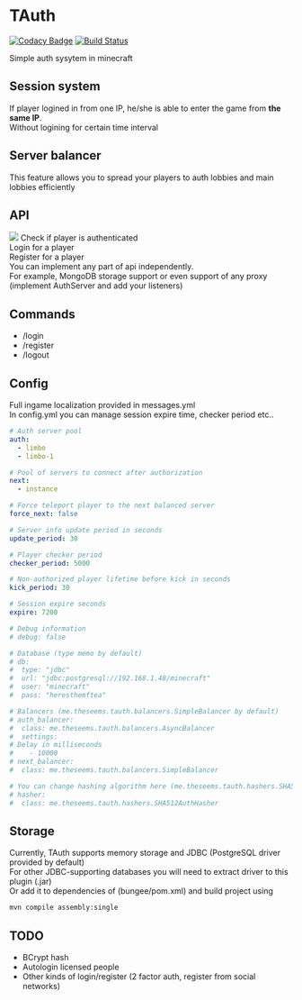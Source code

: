 # TAuth

[![Codacy Badge](https://api.codacy.com/project/badge/Grade/5263b39af61a4d40b5ff09463a684b72)](https://app.codacy.com/app/TheSeems/TAuth?utm_source=github.com&utm_medium=referral&utm_content=TheSeems/TAuth&utm_campaign=Badge_Grade_Dashboard)
[![Build Status](https://travis-ci.com/TheSeems/TAuth.svg?branch=master)](https://travis-ci.com/TheSeems/TAuth)

Simple auth sysytem in minecraft

## Session system
If player logined in from one IP, he/she is able to enter the game from **the same IP**.  
Without logining for certain time interval

## Server balancer
This feature allows you to spread your players to auth lobbies and main lobbies efficiently

## API
[![](https://jitpack.io/v/theseems/tauth.svg)](https://jitpack.io/#theseems/tauth)
Check if player is authenticated  
Login for a player  
Register for a player  
You can implement any part of api independently.  
For example, MongoDB storage support or even support of any proxy (implement AuthServer and add your listeners)

## Commands
 - /login <pass>
 - /register <pass> <repeat-pass>
 - /logout
 
 ## Config
Full ingame localization provided in messages.yml  
In config.yml you can manage session expire time, checker period etc..
```yaml
# Auth server pool
auth:
  - limbo
  - limbo-1

# Pool of servers to connect after authorization
next:
  - instance

# Force teleport player to the next balanced server
force_next: false

# Server info update period in seconds
update_period: 30

# Player checker period
checker_period: 5000

# Non-authorized player lifetime before kick in seconds
kick_period: 30

# Session expire seconds
expire: 7200

# Debug information
# debug: false

# Database (type memo by default)
# db:
#  type: "jdbc"
#  url: "jdbc:postgresql://192.168.1.48/minecraft"
#  user: "minecraft"
#  pass: "heresthemftea"

# Balancers (me.theseems.tauth.balancers.SimpleBalancer by default)
# auth_balancer:
#  class: me.theseems.tauth.balancers.AsyncBalancer
#  settings:
# Delay in milliseconds
#    - 10000
# next_balancer:
#  class: me.theseems.tauth.balancers.SimpleBalancer

# You can change hashing algorithm here (me.theseems.tauth.hashers.SHA512AuthHasher by default)
# hasher:
#  class: me.theseems.tauth.hashers.SHA512AuthHasher
```
 
 ## Storage
 Currently, TAuth supports memory storage and JDBC (PostgreSQL driver provided by default)  
 For other JDBC-supporting databases you will need to extract driver to this plugin (.jar)  
 Or add it to dependencies of (bungee/pom.xml) and build project using
 ```bash
 mvn compile assembly:single
 ```
 
 ## TODO
  - BCrypt hash
  - Autologin licensed people
  - Other kinds of login/register (2 factor auth, register from social networks)
